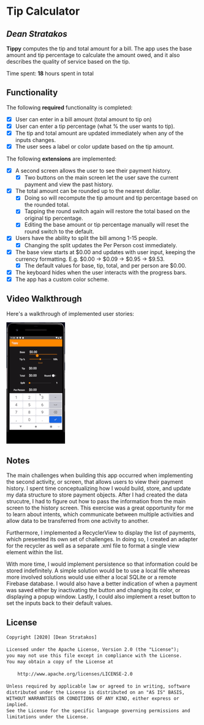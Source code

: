 # Tip Calculator 

## *Dean Stratakos*

**Tippy** computes the tip and total amount for a bill. The app uses the base amount and tip percentage to calculate the amount owed, and it also describes the quality of service based on the tip.

Time spent: **18** hours spent in total

## Functionality 

The following **required** functionality is completed:

* [x] User can enter in a bill amount (total amount to tip on)
* [x] User can enter a tip percentage (what % the user wants to tip).
* [x] The tip and total amount are updated immediately when any of the inputs changes.
* [x] The user sees a label or color update based on the tip amount. 

The following **extensions** are implemented:

* [x] A second screen allows the user to see their payment history.
    * [x] Two buttons on the main screen let the user save the current payment and view the past history.
* [x] The total amount can be rounded up to the nearest dollar.
    * [x] Doing so will recompute the tip amount and tip percentage based on the rounded total.
    * [x] Tapping the round switch again will restore the total based on the original tip percentage.
    * [x] Editing the base amount or tip percentage manually will reset the round switch to the default.
* [x] Users have the ability to split the bill among 1-15 people.
    * [x] Changing the split updates the Per Person cost immediately.
* [x] The base view starts at $0.00 and updates with user input, keeping the currency formatting. E.g. $0.00 -> $0.09 -> $0.95 -> $9.53.
    * [x] The default values for base, tip, total, and per person are $0.00.
* [x] The keyboard hides when the user interacts with the progress bars.
* [x] The app has a custom color scheme.

## Video Walkthrough

Here's a walkthrough of implemented user stories:

![](Tippy.gif)

## Notes

The main challenges when building this app occurred when implementing the second activity, or screen, that allows users to view their payment history. I spent time conceptualizing how I would build, store, and update my data structure to store payment objects. After I had created the data strucutre, I had to figure out how to pass the information from the main screen to the history screen. This exercise was a great opportunity for me to learn about intents, which communicate between multiple activities and allow data to be transferred from one activity to another.

Furthermore, I implemented a RecyclerView to display the list of payments, which presented its own set of challenges. In doing so, I created an adapter for the recycler as well as a separate .xml file to format a single view element within the list.

With more time, I would implement persistence so that information could be stored indefinitely. A simple solution would be to use a local file whereas more involved solutions would use either a local SQLite or a remote Firebase database. I would also have a better indication of when a payment was saved either by inactivating the button and changing its color, or displaying a popup window. Lastly, I could also implement a reset button to set the inputs back to their default values.

## License

    Copyright [2020] [Dean Stratakos]

    Licensed under the Apache License, Version 2.0 (the "License");
    you may not use this file except in compliance with the License.
    You may obtain a copy of the License at

        http://www.apache.org/licenses/LICENSE-2.0

    Unless required by applicable law or agreed to in writing, software
    distributed under the License is distributed on an "AS IS" BASIS,
    WITHOUT WARRANTIES OR CONDITIONS OF ANY KIND, either express or implied.
    See the License for the specific language governing permissions and
    limitations under the License.
